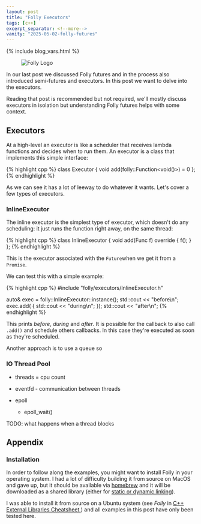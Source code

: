 ```yaml
---
layout: post
title: "Folly Executors"
tags: [c++]
excerpt_separator: <!--more-->
vanity: "2025-05-02-folly-futures"
---
```


{% include blog_vars.html %}

<figure class="image_float_left">
  <img src="{{resources_shared}}/folly-logo.svg" alt="Folly Logo" />
</figure>

In our last post we discussed Folly futures and in the process also introduced semi-futures and executors. In this post we want to delve into the executors.

Reading that post is recommended but not required, we'll mostly discuss executors in isolation but understanding Folly futures helps with some context.

<!--more-->

## Executors

At a high-level an executor is like a scheduler that receives lambda functions and decides when to run them. An executor is a class that implements this simple interface:

{% highlight cpp %}
class Executor {
  void add(folly::Function<void()>) = 0
};
{% endhighlight %}

As we can see it has a lot of leeway to do whatever it wants. Let's cover a few types of executors.

### InlineExecutor

The inline executor is the simplest type of executor, which doesn't do any scheduling: it just runs the function right away, on the same thread:

{% highlight cpp %}
class InlineExecutor {
  void add(Func f) override { f(); }
};
{% endhighlight %}

This is the executor associated with the `Future`when we get it from a `Promise`.

We can test this with a simple example:

{% highlight cpp %}
#include "folly/executors/InlineExecutor.h"

auto& exec = folly::InlineExecutor::instance();
std::cout << "before\n";
exec.add([]() { std::cout << "during\n"; });
std::cout << "after\n";
{% endhighlight %}

This prints *before*, *during* and *after*. It is possible for the callback to also call `.add()` and schedule others callbacks. In this case they're executed as soon as they're scheduled.

Another approach is to use a queue so

### IO Thread Pool

* threads = cpu count

* eventfd - communication between threads
* epoll
    * epoll_wait()


TODO: what happens when a thread blocks

## Appendix

### Installation

In order to follow along the examples, you might want to install Folly in your operating system. I had a lot of difficulty building it from source on MacOS and gave up, but it should be available via [homebrew]({{docs}}/macos/homebrew.html) and it will be downloaded as a shared library (either for [static or dynamic linking]({{blog}}/2025/04/25/shared-libraries.html)).

I was able to install it from source on a Ubuntu system (see *Folly* in [C++ External Libraries Cheatsheet
]({{docs}}/cpp/external_libs.html)) and all examples in this post have only been tested here.
